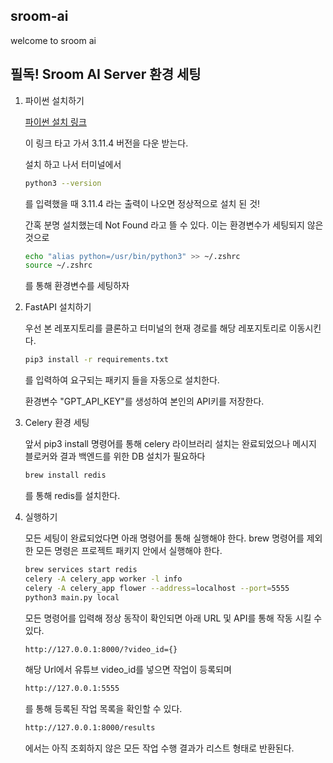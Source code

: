 ## sroom-ai

welcome to sroom ai


## 필독! Sroom AI Server 환경 세팅

1. 파이썬 설치하기
   
   [파이썬 설치 링크](https://www.python.org/downloads/)

   이 링크 타고 가서 3.11.4 버전을 다운 받는다.

   설치 하고 나서 터미널에서
   ```bash
   python3 --version
   ```
   를 입력했을 때 3.11.4 라는 출력이 나오면 정상적으로 설치 된 것!

   간혹 분명 설치했는데 Not Found 라고 뜰 수 있다.
   이는 환경변수가 세팅되지 않은 것으로

   ```bash
   echo "alias python=/usr/bin/python3" >> ~/.zshrc
   source ~/.zshrc
   ```
   를 통해 환경변수를 세팅하자

3. FastAPI 설치하기
   
   우선 본 레포지토리를 클론하고 터미널의 현재 경로를 해당 레포지토리로 이동시킨다.

   ```bash
   pip3 install -r requirements.txt
   ```
   를 입력하여 요구되는 패키지 들을 자동으로 설치한다.

   환경변수 "GPT_API_KEY"를 생성하여 본인의 API키를 저장한다.
 
4. Celery 환경 세팅 

   앞서 pip3 install 명령어를 통해 celery 라이브러리 설치는 완료되었으나 메시지 블로커와 결과 백엔드를 위한
   DB 설치가 필요하다

   ```bash
   brew install redis
   ```

   를 통해 redis를 설치한다.

5. 실행하기

   모든 세팅이 완료되었다면 아래 명령어를 통해 실행해야 한다.
   brew 명령어를 제외한 모든 명령은 프로젝트 패키지 안에서 실행해야 한다.

   ```bash
   brew services start redis
   celery -A celery_app worker -l info
   celery -A celery_app flower --address=localhost --port=5555
   python3 main.py local
   ```

   모든 명령어를 입력해 정상 동작이 확인되면 아래 URL 및 API를 통해 작동 시킬 수 있다.


   ```bash
   http://127.0.0.1:8000/?video_id={}
   ```
   해당 Url에서 유튜브 video_id를 넣으면 작업이 등록되며

   ```bash
   http://127.0.0.1:5555
   ```
   를 통해 등록된 작업 목록을 확인할 수 있다.

   ```bash
   http://127.0.0.1:8000/results
   ```
   에서는 아직 조회하지 않은 모든 작업 수행 결과가 리스트 형태로 반환된다.
